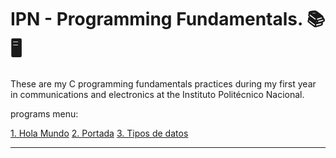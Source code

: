 # IPN - Programming Fundamentals. 📚 🖥️
These are my C programming fundamentals practices during my first year in communications and electronics at the Instituto Politécnico Nacional.

programs menu:

[1. Hola Mundo](https://github.com/Additrejo/IPN-Programming-Fundamentals/blob/main/1.Hola%20mundo.c)
[2. Portada](https://github.com/Additrejo/IPN-Programming-Fundamentals/blob/main/2.Portada.cpp)
[3. Tipos de datos](https://github.com/Additrejo/IPN-Programming-Fundamentals/blob/main/3.Tipos%20de%20datos.c)


---
